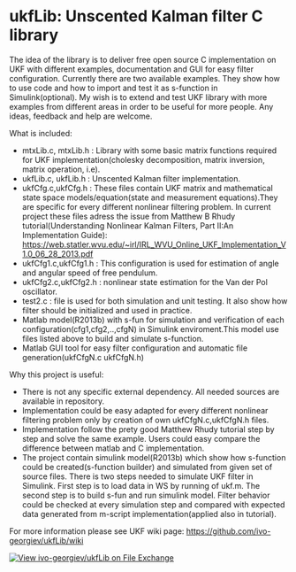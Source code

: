 # ukfLib: Unscented Kalman filter C library
The idea of the library is to deliver free open source C implementation on UKF with different examples, documentation and GUI for easy filter configuration. Currently there are two available examples. They show how to use code and how to import and test it as s-function in Simulink(optional). My wish is to extend and test UKF library with more examples from different areas in order to be useful for more people. Any ideas, feedback and help are welcome.

What is included:
- mtxLib.c, mtxLib.h : Library with some basic matrix functions required for UKF implementation(cholesky decomposition, matrix inversion, matrix operation, i.e).
- ukfLib.c, ukfLib.h : Unscented Kalman filter implementation.
- ukfCfg.c,ukfCfg.h : These files contain UKF matrix and mathematical state space models/equation(state and measurement equations).They are specific for every different nonlinear filtering problem. In current project these files adress the issue from Matthew B Rhudy tutorial(Understanding Nonlinear Kalman Filters, Part II:An Implementation Guide):
https://web.statler.wvu.edu/~irl/IRL_WVU_Online_UKF_Implementation_V1.0_06_28_2013.pdf
- ukfCfg1.c,ukfCfg1.h : This configuration is used for estimation of angle and angular speed of free pendulum.
- ukfCfg2.c,ukfCfg2.h : nonlinear state estimation for the Van der Pol oscillator.
- test2.c : file is used for both simulation and unit testing. It also show how filter should be initialized and used in practice.
- Matlab model(R2013b) with s-fun for simulation and verification of each configuration(cfg1,cfg2,..,cfgN) in Simulink enviroment.This model use files listed above to build and simulate s-function.
- Matlab GUI tool for easy filter configuration and automatic file generation(ukfCfgN.c ukfCfgN.h) 

Why this project is useful:
- There is not any specific external dependency. All needed sources are available in repository.
- Implementation could be easy adapted for every different nonlinear filtering problem only by creation of own
  ukfCfgN.c,ukfCfgN.h files.
- Implementation follow the prety good Matthew Rhudy tutorial step by step and solve the same example. Users could easy compare the difference between matlab and C implementation.
- The project contain simulink model(R2013b) which show how s-function could be created(s-function builder) and simulated from given set of source files. There is two steps needed to simulate UKF filter in Simulink. First step is to load data in WS by running of ukf.m. The second step is to build s-fun and run simulink model. Filter behavior could be checked at every simulation step and compared with expected data generated from m-script implementation(applied also in tutorial). 

For more information please see UKF wiki page: https://github.com/ivo-georgiev/ukfLib/wiki

[![View ivo-georgiev/ukfLib on File Exchange](https://www.mathworks.com/matlabcentral/images/matlab-file-exchange.svg)](https://nl.mathworks.com/matlabcentral/fileexchange/65092-ivo-georgiev-ukflib)
